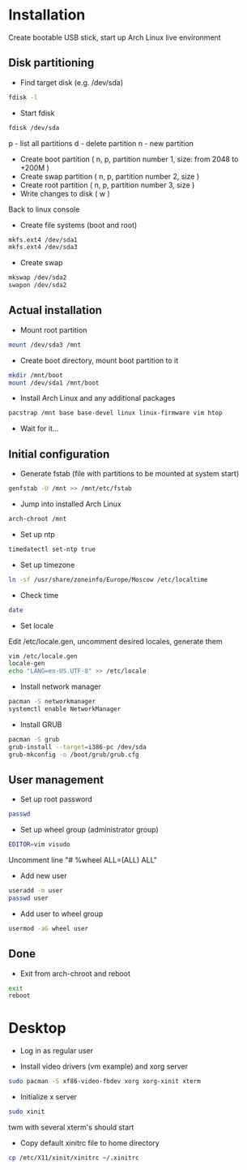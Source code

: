 # Installation
Create bootable USB stick, start up Arch Linux live environment

## Disk partitioning
* Find target disk (e.g. /dev/sda)
```bash
fdisk -l
```

* Start fdisk
```bash
fdisk /dev/sda
```

p - list all partitions
d - delete partition
n - new partition

* Create boot partition ( n, p, partition number 1, size: from 2048 to +200M )
* Create swap partition ( n, p, partition number 2, size )
* Create root partition ( n, p, partition number 3, size )
* Write changes to disk ( w )

Back to linux console

* Create file systems (boot and root)
```bash
mkfs.ext4 /dev/sda1
mkfs.ext4 /dev/sda3
```

* Create swap
```bash
mkswap /dev/sda2
swapon /dev/sda2
```

## Actual installation
* Mount root partition
```bash
mount /dev/sda3 /mnt
```

* Create boot directory, mount boot partition to it
```bash
mkdir /mnt/boot
mount /dev/sda1 /mnt/boot
```

* Install Arch Linux and any additional packages
```bash
pacstrap /mnt base base-devel linux linux-firmware vim htop
```

* Wait for it...

## Initial configuration

* Generate fstab (file with partitions to be mounted at system start)
```bash
genfstab -U /mnt >> /mnt/etc/fstab
```

* Jump into installed Arch Linux
```bash
arch-chroot /mnt
```

* Set up ntp
```bash
timedatectl set-ntp true
```

* Set up timezone
```bash
ln -sf /usr/share/zoneinfo/Europe/Moscow /etc/localtime
```

* Check time
```bash
date
```

* Set locale

Edit /etc/locale.gen, uncomment desired locales, generate them
```bash
vim /etc/locale.gen
locale-gen
echo "LANG=en-US.UTF-8" >> /etc/locale
```

* Install network manager
```bash
pacman -S networkmanager
systemctl enable NetworkManager
```

* Install GRUB
```bash
pacman -S grub
grub-install --target=i386-pc /dev/sda
grub-mkconfig -o /boot/grub/grub.cfg
```

## User management

* Set up root password
```bash
passwd
```

* Set up wheel group (administrator group)
```bash
EDITOR=vim visudo
```

Uncomment line "# %wheel ALL=(ALL) ALL"

* Add new user
```bash
useradd -m user
passwd user
```

* Add user to wheel group
```bash
usermod -aG wheel user
```

## Done

* Exit from arch-chroot and reboot
```bash
exit
reboot
```

# Desktop

* Log in as regular user

* Install video drivers (vm example) and xorg server
```bash
sudo pacman -S xf86-video-fbdev xorg xorg-xinit xterm
```

* Initialize x server
```bash
sudo xinit
```

twm with several xterm's should start

* Copy default xinitrc file to home directory
```bash
cp /etc/X11/xinit/xinitrc ~/.xinitrc
```
